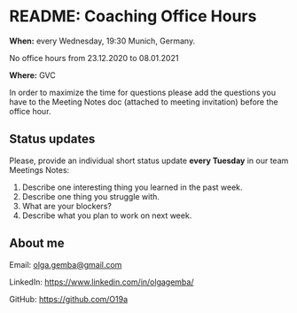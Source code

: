 # README: Coaching Office Hours 
**When:** every Wednesday, 19:30 Munich, Germany.

No office hours from 23.12.2020 to 08.01.2021

**Where:** GVC

In order to maximize the time for questions please add the questions you have to the Meeting Notes doc (attached to meeting invitation) before the office hour. 


## Status updates

Please, provide an individual short status update **every Tuesday** in our team Meetings Notes:

1. Describe one interesting thing you learned in the past week.
2. Describe one thing you struggle with.
3. What are your blockers?
4. Describe what you plan to work on next week.

## About me
Email: olga.gemba@gmail.com

LinkedIn: https://www.linkedin.com/in/olgagemba/

GitHub: https://github.com/O19a

